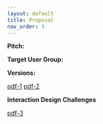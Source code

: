 ```yaml
---
layout: default
title: Proposal
nav_order: 3
---
```

**Pitch:**

**Target User Group:**

**Versions:**

[pdf-1](content/1.pdf)
[pdf-2](content/2.pdf)

**Interaction Design Challenges**

[pdf-3](content/3.pdf)
